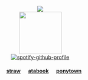 <div align = center>

![](https://komarev.com/ghpvc/?username=zyvism&color=7a7a7a&style=flat-square&label=rituals+placed)
<br><img src="https://files.catbox.moe/so8b9z.webp" width="115" height="115"><br>
[![spotify-github-profile](https://spotify-github-profile.kittinanx.com/api/view?uid=252hl5un6vede7zfg68sn7jbd&cover_image=true&theme=natemoo-re&show_offline=false&background_color=121212&interchange=true&bar_color=b3b3b3&bar_color_cover=false)](https://github.com/kittinan/spotify-github-profile)<br>
<h4>⠀⠀<a href="https://niightshaded.straw.page/">straw</a>⠀⠀<a href="https://goge.atabook.org">atabook</a>⠀⠀<a href="https://rentry.co/platonicskgo">ponytown</a>
